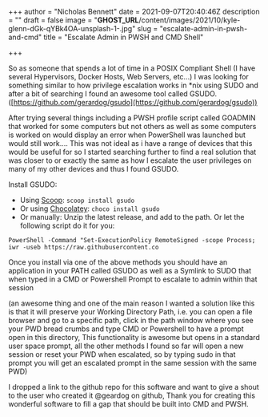 +++
author = "Nicholas Bennett"
date = 2021-09-07T20:40:46Z
description = ""
draft = false
image = "__GHOST_URL__/content/images/2021/10/kyle-glenn-dGk-qYBk4OA-unsplash-1-.jpg"
slug = "escalate-admin-in-pwsh-and-cmd"
title = "Escalate Admin in PWSH and CMD Shell"

+++


So as someone that spends a lot of time in a POSIX Compliant Shell (I have several Hypervisors, Docker Hosts, Web Servers, etc...) I was looking for something similar to how privilege escalation works in *nix using SUDO and after a bit of searching I found an awesome tool called GSUDO. ([https://github.com/gerardog/gsudo](https://github.com/gerardog/gsudo))

After trying several things including a PWSH profile script called GOADMIN that worked for some computers but not others as well as some computers is worked on would display an error when PowerShell was launched but would still work.... This was not ideal as i have a range of devices that this would be useful for so I started searching further to find a real solution that was closer to or exactly the same as how I escalate the user privileges on many of my other devices and thus I found GSUDO.

Install GSUDO:

* Using [Scoop](https://scoop.sh/): `scoop install gsudo`
* Or using [Chocolatey](https://chocolatey.org/install): `choco install gsudo`
* Or manually: Unzip the latest release, and add to the path. Or let the following script do it for you:

```
PowerShell -Command "Set-ExecutionPolicy RemoteSigned -scope Process; iwr -useb https://raw.githubusercontent.co
```

Once you install via one of the above methods you should have an application in your PATH called GSUDO as well as a Symlink to SUDO that when typed in a CMD or Powershell Prompt to escalate to admin within that session

(an awesome thing and one of the main reason I wanted a solution like this is that it will preserve your Working Directory Path, i.e. you can open a file browser and go to a specific path, click in the path window where you see your PWD bread crumbs and type CMD or Powershell to have a prompt open in this directory, This functionality is awesome but opens in a standard user space prompt, all the other methods I found so far will open a new session or reset your PWD when escalated, so by typing sudo in that prompt you will get an escalated prompt in the same session with the same PWD)



I dropped a link to the github repo for this software and want to give a shout to the user who created it @geardog on github, Thank you for creating this wonderful software to fill a gap that should be built into CMD and PWSH.

